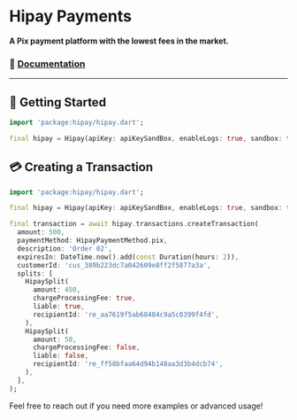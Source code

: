 # Hipay Payments

**A Pix payment platform with the lowest fees in the market.**

### 📄 [Documentation](https://hipay.readme.io)

---

## 🚀 Getting Started

```dart
import 'package:hipay/hipay.dart';

final hipay = Hipay(apiKey: apiKeySandBox, enableLogs: true, sandbox: true);
```

## 💳 Creating a Transaction

```dart
import 'package:hipay/hipay.dart';

final hipay = Hipay(apiKey: apiKeySandBox, enableLogs: true, sandbox: true);

final transaction = await hipay.transactions.createTransaction(
  amount: 500,
  paymentMethod: HipayPaymentMethod.pix,
  description: 'Order 02',
  expiresIn: DateTime.now().add(const Duration(hours: 2)),
  customerId: 'cus_389b223dc7a042609e8ff2f5877a3a',
  splits: [
    HipaySplit(
      amount: 450,
      chargeProcessingFee: true,
      liable: true,
      recipientId: 're_aa7619f5ab68484c9a5c0399f4fd',
    ),
    HipaySplit(
      amount: 50,
      chargeProcessingFee: false,
      liable: false,
      recipientId: 're_ff58bfaa64d94b148aa3d3b4dcb74',
    ),
  ],
);

```
Feel free to reach out if you need more examples or advanced usage!